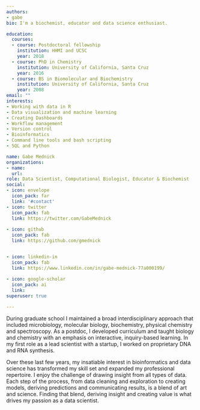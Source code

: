 ```yaml
---
authors:
- gabe
bio: I'm a biochemist, educator and data science enthusiast.

education:
  courses:
  - course: Postdoctoral fellowship
    institution: HHMI and UCSC
    year: 2018
  - course: PhD in Chemistry
    institution: University of California, Santa Cruz
    year: 2016
  - course: BS in Biomolecular and Biochemistry
    institution: University of California, Santa Cruz
    year: 2008
email: ""
interests:
- Working with data in R 
- Data visualization and machine learning 
- Creating Dashboards
- Workflow management
- Version control
- Bioinformatics
- Command line tools and bash scripting
- SQL and Python

name: Gabe Mednick
organizations:
- name: 
  url: 
role: Data Scientist, Computational Biologist, Educator & Biochemist
social:
- icon: envelope
  icon_pack: far
  link: '#contact'
- icon: twitter
  icon_pack: fab
  link: https://twitter.com/GabeMednick
  
- icon: github
  icon_pack: fab
  link: https://github.com/gmednick


- icon: linkedin-in
  icon_pack: fab
  link: https://www.linkedin.com/in/gabe-mednick-77a000199/
  
- icon: google-scholar
  icon_pack: ai
  link:
superuser: true

---
```


During graduate school I maintained a broad interdisciplinary approach that included microbiology, molecular biology, biochemistry, physical chemistry and spectroscopy. As a postdoc, I developed curriculum and taught biology and chemistry with an emphasis on interactive, inquiry-based learning. In my first role as a lead scientist with a startup, I worked on proprietary DNA and RNA synthesis. 

Over these last few years, my insatiable interest in bioinformatics and data science has transformed my skill set and expanded my professional repertoire. I enjoy the challenge of drawing insight from all types of data. Each step of the process, from data cleaning and exploration to creating models, deriving predictions and communicating results, is a blend of art and science. Finding that blend, deriving insight and creating value is what drives my passion as a data scientist.





